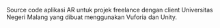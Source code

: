 Source code aplikasi AR untuk projek freelance dengan client Universitas Negeri Malang yang dibuat menggunakan Vuforia dan Unity.
